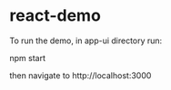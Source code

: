 # react-demo

To run the demo, in app-ui directory run:

npm start 


then navigate to http://localhost:3000
